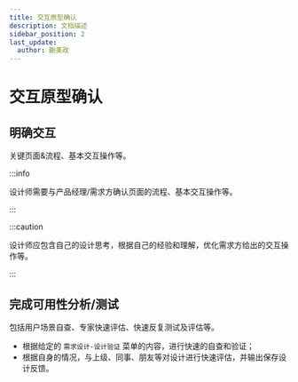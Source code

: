 ```yaml
---
title: 交互原型确认
description: 文档描述
sidebar_position: 2
last_update:
  author: 蒯美政
---
```


# 交互原型确认



## 明确交互

关键页面&流程、基本交互操作等。

:::info

设计师需要与产品经理/需求方确认页面的流程、基本交互操作等。

:::

:::caution

设计师应包含自己的设计思考，根据自己的经验和理解，优化需求方给出的交互操作等。

:::

## 完成可用性分析/测试

包括用户场景自查、专家快速评估、快速反复测试及评估等。

- 根据给定的 `需求设计-设计验证` 菜单的内容，进行快速的自查和验证；
- 根据自身的情况，与上级、同事、朋友等对设计进行快速评估，并输出保存设计反馈。


